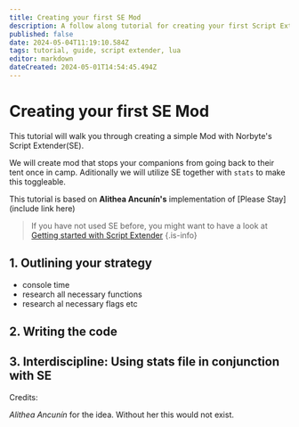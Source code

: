 ```yaml
---
title: Creating your first SE Mod
description: A follow along tutorial for creating your first Script Extender Mod that stops companions from returning to their tent when in camp. Optional toggleable version
published: false
date: 2024-05-04T11:19:10.584Z
tags: tutorial, guide, script extender, lua
editor: markdown
dateCreated: 2024-05-01T14:54:45.494Z
---
```


# Creating your first SE Mod

This tutorial will walk you through creating a simple Mod with Norbyte's Script Extender(SE).

We will create mod that stops your companions from going back to their tent once in camp.
Aditionally we will utilize SE together with `stats` to make this toggleable.

This tutorial is based on **Alithea Ancunín's** implementation of [Please Stay] (include link here)


> If you have not used SE before, you might want to have a look at [Getting started with Script Extender](https://wiki.bg3.community/en/Tutorials/ScriptExtender/GettingStarted)
{.is-info}



## 1. Outlining your strategy

- console time
- research all necessary functions
- research al necessary flags etc




## 2. Writing the code


## 3. Interdiscipline: Using stats file in conjunction with SE

Credits: 

*Alithea Ancunín* for the idea. Without her this would not exist.